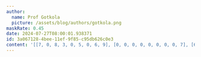 ```yaml
---
author:
  name: Prof Gotkola
  picture: /assets/blog/authors/gotkola.png
maskRate: 0.45
date: 2024-07-27T08:00:01.938371
id: 3a067128-4bee-11ef-9f85-c95db626c0e3
content: '[[7, 0, 8, 3, 0, 5, 0, 6, 9], [0, 0, 0, 0, 0, 0, 0, 0, 7], [6, 0, 0, 4, 7, 9, 8, 5, 0], [4, 0, 3, 5, 0, 8, 1, 9, 2], [0, 0, 5, 1, 3, 4, 7, 0, 0], [0, 0, 0, 7, 9, 0, 0, 4, 3], [0, 6, 4, 2, 5, 7, 0, 0, 8], [0, 0, 7, 6, 4, 1, 0, 0, 0], [5, 2, 1, 0, 0, 3, 6, 7, 0]]'
---
```

